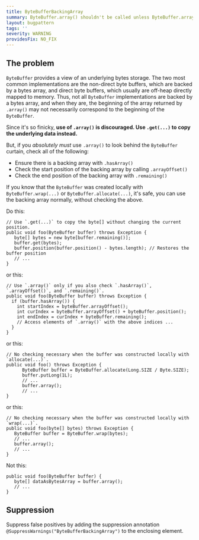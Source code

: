 ```yaml
---
title: ByteBufferBackingArray
summary: ByteBuffer.array() shouldn't be called unless ByteBuffer.arrayOffset() is used or if the ByteBuffer was initialized using ByteBuffer.wrap() or ByteBuffer.allocate().
layout: bugpattern
tags: ''
severity: WARNING
providesFix: NO_FIX
---
```


<!--
*** AUTO-GENERATED, DO NOT MODIFY ***
To make changes, edit the @BugPattern annotation or the explanation in docs/bugpattern.
-->

## The problem
`ByteBuffer` provides a view of an underlying bytes storage. The two most common
implementations are the non-direct byte buffers, which are backed by a bytes
array, and direct byte buffers, which usually are off-heap directly mapped to
memory. Thus, not all `ByteBuffer` implementations are backed by a bytes array,
and when they are, the beginning of the array returned by `.array()` may not
necessarily correspond to the beginning of the `ByteBuffer`.

Since it's so finicky, **use of `.array()` is discouraged. Use `.get(...)` to
copy the underlying data instead.**

But, if you *absolutely must* use `.array()` to look behind the `ByteBuffer`
curtain, check all of the following:

*   Ensure there is a backing array with `.hasArray()`
*   Check the start position of the backing array by calling `.arrayOffset()`
*   Check the end position of the backing array with `.remaining()`

If you know that the `ByteBuffer` was created locally with
`ByteBuffer.wrap(...)` or `ByteBuffer.allocate(...)`, it's safe, you can use the
backing array normally, without checking the above.

Do this:

``` {.good}
// Use `.get(...)` to copy the byte[] without changing the current position.
public void foo(ByteBuffer buffer) throws Exception {
   byte[] bytes = new byte[buffer.remaining()];
   buffer.get(bytes);
   buffer.position(buffer.position() - bytes.length); // Restores the buffer position
   // ...
}
```

or this:

``` {.good}
// Use `.array()` only if you also check `.hasArray()`, `.arrayOffset()`, and `.remaining()`.
public void foo(ByteBuffer buffer) throws Exception {
  if (buffer.hasArray()) {
    int startIndex = byteBuffer.arrayOffset();
    int curIndex = byteBuffer.arrayOffset() + byteBuffer.position();
    int endIndex = curIndex + byteBuffer.remaining();
    // Access elements of `.array()` with the above indices ...
  }
}
```

or this:

``` {.good}
// No checking necessary when the buffer was constructed locally with `allocate(...)`.
public void foo() throws Exception {
      ByteBuffer buffer = ByteBuffer.allocate(Long.SIZE / Byte.SIZE);
      buffer.putLong(1L);
      // ...
      buffer.array();
      // ...
}
```

or this:

``` {.good}
// No checking necessary when the buffer was constructed locally with `wrap(...)`.
public void foo(byte[] bytes) throws Exception {
   ByteBuffer buffer = ByteBuffer.wrap(bytes);
   // ...
   buffer.array();
   // ...
}
```

Not this:

``` {.bad}
public void foo(ByteBuffer buffer) {
   byte[] dataAsBytesArray = buffer.array();
   // ...
}
```

## Suppression
Suppress false positives by adding the suppression annotation `@SuppressWarnings("ByteBufferBackingArray")` to the enclosing element.
